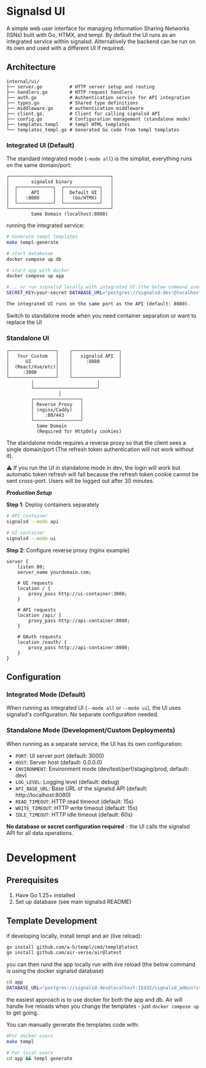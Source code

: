 # Signalsd UI

A simple web user interface for managing Information Sharing Networks (ISNs) built with Go, HTMX, and templ. By default the UI runs as an integrated service within signalsd. Alternatively the backend can be run on its own and used with a different UI if required.

## Architecture

```
internal/ui/
├── server.go          # HTTP server setup and routing
├── handlers.go        # HTTP request handlers
├── auth.go            # Authentication service for API integration
├── types.go           # Shared type definitions
├── middleware.go      # authentication middleware
├── client.go.         # Client for calling signalsd API
├── config.go          # Configuration management (standalone mode)
├── templates.templ    # templ HTML templates
└── templates_templ.go # Generated Go code from templ templates
```


###  Integrated UI (Default)

The standard integrated mode (`-mode all`) is the simplist, everything runs on the same domain/port:

```
┌─────────────────────────────────────┐
│        signalsd binary              │
│  ┌─────────────┐  ┌─────────────┐   │
│  │     API     │  │  Default UI │   │
│  │   :8080     │  │   (Go/HTMX) │   │
│  └─────────────┘  └─────────────┘   │
└─────────────────────────────────────┘
         Same Domain (localhost:8080)
```
running the integrated service:

```bash
# Generate templ templates
make templ-generate

# start databasae
docker compose up db

# start app with docker
docker compose up app

#... or run signalsd locally with integrated UI (the below command uses the signalsd docker db)
SECRET_KEY=your-secret DATABASE_URL="postgres://signalsd-dev:@localhost:15432/signalsd_admin?sslmode=disable" signalsd --mode all

The integrated UI runs on the same port as the API (default: 8080).
```
Switch to standalone mode when you need container separation or want to replace the UI

### Standalone UI 

```
┌─────────────────┐    ┌─────────────────┐
│   Your Custom   │    │   signalsd API  │
│      UI         │    │     :8080       │
│  (React/Vue/etc)│    │                 │
│     :3000       │    │                 │
└─────────────────┘    └─────────────────┘
         │                       │
         └───────────────────────┘
                   │
         ┌─────────────────┐
         │ Reverse Proxy   │
         │ (nginx/Caddy)   │
         │    :80/443      │
         └─────────────────┘
           Same Domain
           (Required for HttpOnly cookies)
```

The standalone mode requires a reverse proxy so that the client sees a single domain/port (The refresh token authentication will  not work without it).

⚠️ If you run the UI in standalone mode in dev, the login will work but automatic token refresh will fail because the refresh token cookie cannot be sent cross-port. Users will be logged out after 30 minutes.

***Production Setup***

**Step 1**: Deploy containers separately
```bash
# API container
signalsd --mode api

# UI container
signalsd --mode ui
```

**Step 2**: Configure reverse proxy (nginx example)
```nginx
server {
    listen 80;
    server_name yourdomain.com;

    # UI requests
    location / {
        proxy_pass http://ui-container:3000;
    }

    # API requests
    location /api/ {
        proxy_pass http://api-container:8080;
    }

    # OAuth requests
    location /oauth/ {
        proxy_pass http://api-container:8080;
    }
}
```
## Configuration

### Integrated Mode (Default)
When running as integrated UI (`--mode all` or `--mode ui`), the UI uses signalsd's configuration. No separate configuration needed.

### Standalone Mode (Development/Custom Deployments)

When running as a separate service, the UI has its own configuration:

- `PORT`: UI server port (default: 3000)
- `HOST`: Server host (default: 0.0.0.0)
- `ENVIRONMENT`: Environment mode (dev/test/perf/staging/prod, default: dev)
- `LOG_LEVEL`: Logging level (default: debug)
- `API_BASE_URL`: Base URL of the signalsd API (default: http://localhost:8080)
- `READ_TIMEOUT`: HTTP read timeout (default: 15s)
- `WRITE_TIMEOUT`: HTTP write timeout (default: 15s)
- `IDLE_TIMEOUT`: HTTP idle timeout (default: 60s)

**No database or secret configuration required** - the UI calls the signalsd API for all data operations.

# Development

## Prerequisites

1. Have Go 1.25+ installed
2. Set up database (see main signalsd README)

## Template Development
if developing locally, install templ and air (live reload): 
```bash
go install github.com/a-h/templ/cmd/templ@latest
go install github.com/air-verse/air@latest
```
you can then rund the app locally run with live reload (the below command is using the docker signalsd database)
```bash
cd app
DATABASE_URL="postgres://signalsd-dev@localhost:15432/signalsd_admin?sslmode=disable" SECRET_KEY="mysecretkey" air
```

the easiest approach is to use docker for both the app and db.  Air will handle live reloads when you change the templates - just `docker compose up` to get going. 

You can manually generate the templates code with:
```bash
#For docker users
make templ 

# For local users
cd app && templ generate
```